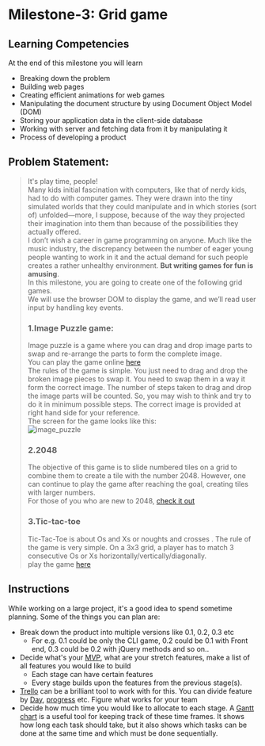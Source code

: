 # Milestone-3: Grid game

## Learning Competencies
At the end of this milestone you will learn
 - Breaking down the problem
 - Building web pages
 - Creating efficient animations for web games
 - Manipulating the document structure by using Document Object Model (DOM)
 - Storing your application data in the client-side database
 - Working with server and fetching data from it by manipulating it
 - Process of developing a product

## Problem Statement: 
>It's play time, people!    
Many kids initial fascination with computers, like that of nerdy kids, had to do with computer games. They were drawn into the tiny simulated worlds that they could manipulate and in which stories (sort of) unfolded—more, I suppose, because of the way they projected their imagination into them than because of the possibilities they actually offered.  
I don’t wish a career in game programming on anyone. Much like the music industry, the discrepancy between the number of eager young people wanting to work in it and the actual demand for such people creates a rather unhealthy environment. **But writing games for fun is amusing**.  
In this milestone, you are going to create one of the following grid games.  
We will use the browser DOM to display the game, and we’ll read user input by handling key events.
>### 1.Image Puzzle game:
>Image puzzle is a game where you can drag and drop image parts to swap and re-arrange the parts to form the complete image.  
You can play the game online [here](http://www.anuraggandhi.com/imagepuzzle/puzzle.html)  
The rules of the game is simple. You just need to drag and drop the broken image pieces to swap it. You need to swap them in a way it form the correct image. The number of steps taken to drag and drop the image parts will be counted. So, you may wish to think and try to do it in minimum possible steps. The correct image is provided at right hand side for your reference.  
The screen for the game looks like this:  
![image_puzzle](https://www.codeproject.com/KB/HTML/810978/lotus.jpg)
>### 2.2048
>The objective of this game is to slide numbered tiles on a grid to combine them to create a tile with the number 2048. However, one can continue to play the game after reaching the goal, creating tiles with larger numbers.  
For those of you who are new to 2048, [check it out](https://play2048.co/)
>### 3.Tic-tac-toe
>Tic-Tac-Toe is about Os and Xs or noughts and crosses . The rule of the game is very simple. On a 3x3 grid, a player has to match 3 consecutive Os or Xs horizontally/vertically/diagonally.  
play the game [here](https://playtictactoe.org/)

## Instructions
While working on a large project, it's a good idea to spend sometime planning. Some of the things you can plan are: 
- Break down the product into multiple versions like 0.1, 0.2, 0.3 etc
    - For e.g. 0.1 could be only the CLI game, 0.2 could be 0.1 with Front end, 0.3 could be 0.2 with jQuery methods and so on.. 
- Decide what's your [MVP](https://en.wikipedia.org/wiki/Minimum_viable_product), what are your stretch features, make a list of all features you would like to build
    - Each stage can have certain features 
    - Every stage builds upon the features from the previous stage(s). 
- [Trello](https://trello.com/) can be a brilliant tool to work with for this. You can divide feature by [Day](https://trello.com/b/kZsVVrc8/front-product-roadmap), [progress](https://trello.com/b/0xzkRjTH/scrum-project-management-board) etc. Figure what works for your team
- Decide how much time you would like to allocate to each stage. A [Gantt chart](https://en.wikipedia.org/wiki/Gantt_chart) is a useful tool for keeping track of these time frames. It shows how long each task should take, but it also shows which tasks can be done at the same time and which must be done sequentially.
